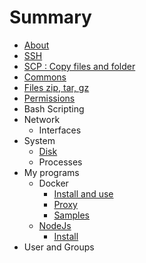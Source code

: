 # Summary

* [About](README.md)
* [SSH](ssh.md)
* [SCP : Copy files and folder](scp__copy_files_and_folder.md)
* [Commons](commons.md)
* [Files zip, tar, gz](files_zip_tar_gz.md)
* [Permissions](permissions.md)
* Bash Scripting
* Network
   * Interfaces
* System
   * [Disk](disk.md)
   * Processes
* My programs
   * Docker
       * [Install and use](docker_install.md)
       * [Proxy](docker_proxy.md)
       * [Samples](prgms_docker_samples.md)
   * [NodeJs](node_js_npm.md)
       * [Install](nodejs_install.md)
* User and Groups

